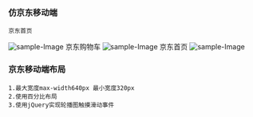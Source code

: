 ﻿### 仿京东移动端	
	京东首页
![sample-Image](https://github.com/zhengkai7651/zheng.github.id/blob/master/WebProject/JD_Moblie/JD_index.jpg)
	京东购物车
![sample-Image](https://github.com/zhengkai7651/zheng.github.id/blob/master/WebProject/JD_Moblie/JD_cart.jpg)
	京东首页
![sample-Image](https://github.com/zhengkai7651/zheng.github.id/blob/master/WebProject/JD_Moblie/JD_category.jpg)
###  京东移动端布局
    1.最大宽度max-width640px 最小宽度320px
    2.使用百分比布局
    3.使用jQuery实现轮播图触摸滑动事件
    

 
